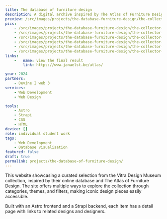 ```yaml
---
title: The database of furniture design
description: A digital archive inspired by The Atlas of Furniture Design, offering an interactive exploration of the Vitra Design Museum collection. Through structured categories and dynamic filters, users navigate iconic design pieces and discover their histories.
preview: /src/images/projects/the-database-furniture-design/the-collector-1.jpeg
pics:
    - /src/images/projects/the-database-furniture-design/the-collector-2.jpeg
    - /src/images/projects/the-database-furniture-design/the-collector-1.jpeg
    - /src/images/projects/the-database-furniture-design/the-collector-3.jpeg
    - /src/images/projects/the-database-furniture-design/the-collector-4.jpeg
    - /src/images/projects/the-database-furniture-design/the-collector-5.jpeg
    - /src/images/projects/the-database-furniture-design/the-collector-6.jpeg
links:
    -   name: view the final result
        link: https://www.janaelst.be/atlas/

year: 2024
partners:
    - Devine I web 3
services:
    - Web Development
    - Web Design

tools:
    - Astro
    - Strapi
    - CSS
    - HTML
device: []
role: individual student work
tags:
    - Web Development
    - Database visualisation
featured: false
draft: true
permalink: projects/the-database-of-furniture-design/
---
```

This website showcasing a curated selection from the Vitra Design Museum collection, inspired by their online database and The Atlas of Furniture Design. The site offers multiple ways to explore the collection through categories, themes, and filters, making iconic design pieces easily accessible.

Built with an Astro frontend and a Strapi backend, each item has a detail page with links to related designs and designers.